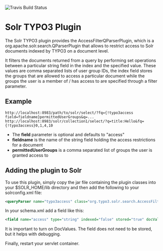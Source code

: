 
![Travis Build Status](https://travis-ci.org/TYPO3-Solr/solr-typo3-plugin.svg?branch=master)

# Solr TYPO3 Plugin

The Solr TYPO3 plugin provides the AccessFilterQParserPlugin, which is a 
org.apache.solr.search.QParserPlugin that allows to restrict access to Solr 
documents indexed by TYPO3 on a document level.

It filters the documents returned from a query by performing set operations
between a particular string field in the index and the specified value. These
values are comma separated lists of user group IDs, the index field stores the
groups that are allowed to access a particular document while the groups the
user is a member of / has access to are specified through a filter parameter.


## Example

```
http://localhost:8983/path/to/solr/select/?fq={!typo3access field=fieldname}permittedUserGroups&q=...
http://localhost:8983/solr/collection1/select/?q=title:Hello&fq={!typo3access}0,1,4,10
```

* The **field** parameter is optional and defaults to "access"
* **fieldname** is the name of the string field holding the access restrictions for a document
* **permittedUserGroups** is a comma separated list of groups the user is granted access to


## Adding the plugin to Solr

To use this plugin, simply copy the jar file containing the plugin classes into your
$SOLR_HOME/lib directory and then add the following to your solrconfig.xml file:

```xml
<queryParser name="typo3access" class="org.typo3.solr.search.AccessFilterQParserPlugin" />
```

In your schema.xml add a field like this:

```xml
<field name="access" type="string" indexed="false" stored="true" docValues="true" default="c:0" />
```

It is important to turn on DocValues. The field does not need to be stored, 
but it helps with debugging.


Finally, restart your servlet container.


